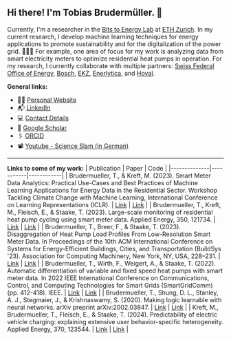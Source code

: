 ## Hi there! I'm Tobias Brudermüller. 👋

Currently, I'm a researcher in the [Bits to Energy Lab](https://www.bitstoenergy.com) at [ETH Zurich](https://www.im.ethz.ch). In my current research, I develop machine learning techniques for energy applications to promote sustainability and for the digitalization of the power grid. 🔋🔌💡 For example, one area of focus for my work is analyzing data from smart electricity meters to optimize residential heat pumps in operation. For my research, I currently collaborate with multiple partners: [Swiss Federal Office of Energy](https://www.bfe.admin.ch/bfe/de/home.html), [Bosch](https://www.bosch-homecomfort.com/ch/de/wohngebaeude/home/), [EKZ](https://www.ekz.ch/de/privatkunden.html), [Enerlytica](https://www.enerlytica.com/), and [Hoval](https://www.hoval.ch/).

**General links:**
- 👨‍💻 [Personal Website](https://tbrumue.github.io)
- 📬 [LinkedIn](https://www.linkedin.com/in/tobias-brudermueller/)
- 💻 [Contact Details](https://im.ethz.ch/people/tbrudermuell.html)
- 📄 [Google Scholar](https://scholar.google.com/citations?user=rpGG9_UAAAAJ&hl)
- 🖇 [ORCID](https://orcid.org/0009-0007-7319-1142)
- 📽 [Youtube - Science Slam (in German)](https://youtu.be/JFSeshpIkeE?feature=shared)

---

**Links to some of my work:**
| Publication | Paper | Code |
|--------------|-----------|------------|
| Brudermueller, T., & Kreft, M. (2023). Smart Meter Data Analytics: Practical Use-Cases and Best Practices of Machine Learning Applications for Energy Data in the Residential Sector. Workshop Tackling Climate Change with Machine Learning, International Conference on Learning Representations (ICLR). | [Link](https://www.climatechange.ai/papers/iclr2023/3) | [Link](https://github.com/bitstoenergy/iclr-tutorial) | 
| Brudermueller, T., Kreft, M., Fleisch, E., & Staake, T. (2023). Large-scale monitoring of residential heat pump cycling using smart meter data. Applied Energy, 350, 121734. | [Link](https://www.sciencedirect.com/science/article/pii/S030626192301098X) | [Link](https://github.com/tbrumue/smd-hp-cycling) | 
| Brudermueller, T., Breer, F., & Staake, T. (2023). Disaggregation of Heat Pump Load Profiles From Low-Resolution Smart Meter Data. In Proceedings of the 10th ACM International Conference on Systems for Energy-Efficient Buildings, Cities, and Transportation (BuildSys '23). Association for Computing Machinery, New York, NY, USA, 228–231. | [Link](https://dl.acm.org/doi/10.1145/3600100.3623731) | [Link](https://github.com/tbrumue/smd-hp-disaggregation) | 
| Brudermueller, T., Wirth, F., Weigert, A., & Staake, T. (2022). Automatic differentiation of variable and fixed speed heat pumps with smart meter data. In 2022 IEEE International Conference on Communications, Control, and Computing Technologies for Smart Grids (SmartGridComm) (pp. 412-418). IEEE. | [Link](https://ieeexplore.ieee.org/abstract/document/9961055) | [Link](https://github.com/tbrumue/smd-hp-type-detection) |
| Brudermueller, T., Shung, D. L., Stanley, A. J., Stegmaier, J., & Krishnaswamy, S. (2020). Making logic learnable with neural networks. arXiv preprint arXiv:2002.03847. | [Link](https://arxiv.org/abs/2002.03847) | [Link](https://github.com/KrishnaswamyLab/logicml) | 
| Kreft, M., Brudermueller, T., Fleisch, E., & Staake, T. (2024). Predictability of electric vehicle charging: explaining extensive user behavior-specific heterogeneity. Applied Energy, 370, 123544. | [Link](https://www.sciencedirect.com/science/article/pii/S0306261924009279) | [Link](https://github.com/markus-kreft/ev-charging-prediction) | 
